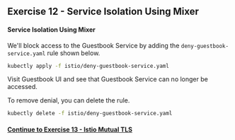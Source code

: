 ## Exercise 12 - Service Isolation Using Mixer

#### Service Isolation Using Mixer

We'll block access to the Guestbook Service by adding the `deny-guestbook-service.yaml` rule shown below.

```sh
kubectly apply -f istio/deny-guestbook-service.yaml
```

Visit Guestbook UI and see that Guestbook Service can no longer be accessed.

To remove denial, you can delete the rule.

```sh
kubectly delete -f istio/deny-guestbook-service.yaml
```

#### [Continue to Exercise 13 - Istio Mutual TLS](../exercise-13/README.md)
